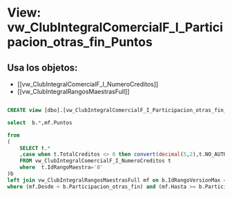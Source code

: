# View: vw_ClubIntegralComercialF_I_Participacion_otras_fin_Puntos

## Usa los objetos:
- [[vw_ClubIntegralComercialF_I_NumeroCreditos]]
- [[vw_ClubIntegralRangosMaestrasFull]]

```sql

CREATE view [dbo].[vw_ClubIntegralComercialF_I_Participacion_otras_fin_Puntos] as 

select  b.*,mf.Puntos

from 
(
	SELECT t.*
	,case when t.TotalCreditos <> 0 then convert(decimal(5,2),t.NO_AUTORIZADAS) / convert(decimal(5,2),t.TotalCreditos)*100 else 0 end as Participacion_otras_fin
	FROM vw_ClubIntegralComercialF_I_NumeroCreditos t
	where  t.IdRangoMaestra='8'
)b
left join vw_ClubIntegralRangosMaestrasFull mf on b.IdRangoVersionMax = mf.IdRangoVersion
where (mf.Desde < b.Participacion_otras_fin) and (mf.Hasta >= b.Participacion_otras_fin)

```
